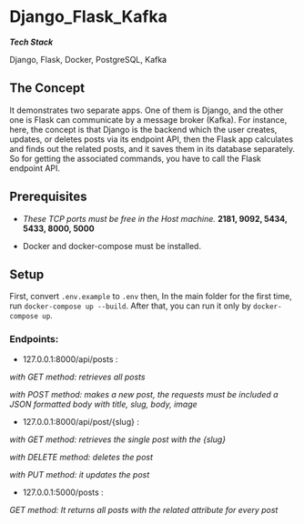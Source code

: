 # Django_Flask_Kafka


_**Tech Stack**_

Django, Flask, Docker, PostgreSQL, Kafka

## The Concept

It demonstrates two separate apps. One of them is Django, and the other one is Flask can communicate 
by a message broker (Kafka). For instance, here, the concept is that Django is the backend which the user creates, updates, or deletes posts via its endpoint API, then the Flask app calculates and finds out the related posts, and 
it saves them in its database separately. So for getting the associated commands, you have to call the Flask endpoint API.


## Prerequisites

- _These TCP ports must be free in the Host machine._
**2181, 9092, 5434, 5433, 8000, 5000**

- Docker and docker-compose must be installed.

## Setup

First, convert `.env.example` to `.env` then, In the main folder for the first time, run `docker-compose up --build`.
After that, you can run it only by `docker-compose up`.


### Endpoints:

- 127.0.0.1:8000/api/posts :

_with GET method: retrieves all posts_

_with POST method: makes a new post, the requests must be included a JSON formatted body with title, slug, body, image_

- 127.0.0.1:8000/api/post/{slug} :

_with GET method: retrieves the single post with the {slug}_

_with DELETE method: deletes the post_

_with PUT method: it updates the post_

- 127.0.0.1:5000/posts :

_GET method: It returns all posts with the related attribute for every post_

